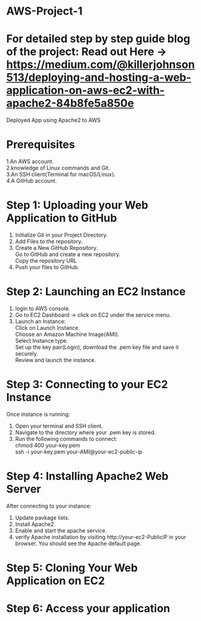 # AWS-Project-1
# For detailed step by step guide blog of the project: Read out Here -> https://medium.com/@killerjohnson513/deploying-and-hosting-a-web-application-on-aws-ec2-with-apache2-84b8fe5a850e
Deployed App using Apache2 to AWS
# Prerequisites
1.An AWS account.  
2.knowledge of Linux commands and Git.  
3.An SSH client(Terminal for macOS/Linux).  
4.A GitHub account. 

# Step 1: Uploading your Web Application to GitHub  
1. Initialize Git in your Project Directory.  
2. Add Files to the repository.  
3. Create a New GitHub Repository.   
Go to GitHub and create a new repository.   
Copy the repository URL  
4. Push your files to GitHub.

# Step 2: Launching an EC2 Instance  
1. login to AWS console.  
2. Go to EC2 Dashboard -> click on EC2 under the service menu.  
3. Launch an Instance:  
Click on Launch Instance.  
Choose an Amazon Machine Image(AMI).  
Select Instance type.  
Set up the key pair(Login), download the .pem key file and save it securely.  
Review and launch the instance.

# Step 3: Connecting to your EC2 Instance  
Once instance is running:  
1. Open your terminal and SSH client.  
2. Navigate to the directory where your .pem key is stored.  
3. Run the following commands to connect:  
   chmod 400 your-key.pem  
   ssh -i your-key.pem your-AMI@your-ec2-public-ip
   
# Step 4: Installing Apache2 Web Server
After connecting to your instance:  
1. Update pavkage lists.    
2. Install Apache2.  
3. Enable and start the apache service.
4. verify Apache installation by visiting http://your-ec2-PublicIP in your browser. You should see the Apache default page.

# Step 5: Cloning Your Web Application on EC2  
# Step 6: Access your application  



 
